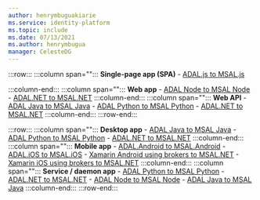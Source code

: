```yaml
---
author: henrymbuguakiarie
ms.service: identity-platform
ms.topic: include
ms.date: 07/13/2021
ms.author: henrymbugua
manager: CelesteDG 
---
```


:::row:::
   :::column span="":::
      **Single-page app (SPA)**
      - [ADAL.js to MSAL.js](../msal-compare-msal-js-and-adal-js.md) 

   :::column-end:::
   :::column span="":::
      **Web app**
        - [ADAL Node to MSAL Node](../msal-node-migration.md)
        - [ADAL.NET to MSAL.NET](/entra/msal/dotnet/how-to/msal-net-migration)
   :::column-end:::
   :::column span="":::
      **Web API**
        - [ADAL Java to MSAL Java](/entra/msal/java/advanced/migrate-adal-msal-java)
        - [ADAL Python to MSAL Python](/entra/msal/python/advanced/migrate-python-adal-msal)
        - [ADAL.NET to MSAL.NET](/entra/msal/dotnet/how-to/msal-net-migration)
   :::column-end:::
:::row-end:::

:::row:::
   :::column span="":::
      **Desktop app**
        - [ADAL Java to MSAL Java](/entra/msal/java/advanced/migrate-adal-msal-java)
        - [ADAL Python to MSAL Python](/entra/msal/python/advanced/migrate-python-adal-msal)
        - [ADAL.NET to MSAL.NET](/entra/msal/dotnet/how-to/msal-net-migration)
   :::column-end:::
   :::column span="":::
      **Mobile app**
        - [ADAL.Android to MSAL.Android](../migrate-android-adal-msal.md)
        - [ADAL.iOS to MSAL.iOS](../migrate-objc-adal-msal.md)
        - [Xamarin Android using brokers to MSAL.NET](../msal-net-migration-android-broker.md)
        - [Xamarin iOS using brokers to MSAL.NET](../msal-net-migration-ios-broker.md)
   :::column-end:::
   :::column span="":::
      **Service / daemon app**
        - [ADAL Python to MSAL Python](/entra/msal/python/advanced/migrate-python-adal-msal)
        - [ADAL.NET to MSAL.NET](/entra/msal/dotnet/how-to/msal-net-migration) 
        - [ADAL Node to MSAL Node](../msal-node-migration.md)
        - [ADAL Java to MSAL Java](/entra/msal/java/advanced/migrate-adal-msal-java)
   :::column-end:::
:::row-end:::
